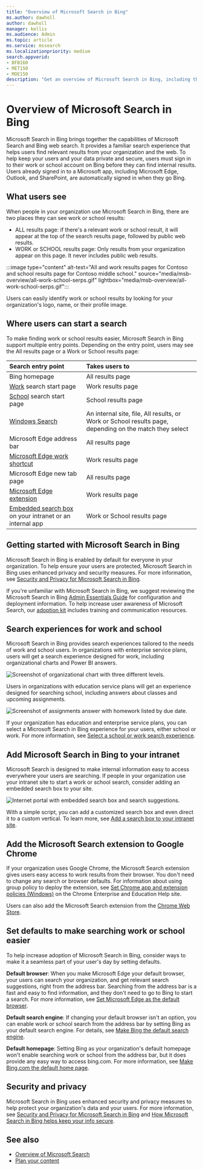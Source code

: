 ```yaml
---
title: "Overview of Microsoft Search in Bing"
ms.author: dawholl
author: dawholl
manager: kellis
ms.audience: Admin
ms.topic: article
ms.service: mssearch
ms.localizationpriority: medium
search.appverid:
- BFB160
- MET150
- MOE150
description: "Get an overview of Microsoft Search in Bing, including the experience your users see, and how to make it easier to access."
---
```

# Overview of Microsoft Search in Bing

Microsoft Search in Bing brings together the capabilities of Microsoft Search and Bing web search. It provides a familiar search experience that helps users find relevant results from your organization and the web. To help keep your users and your data private and secure, users must sign in to their work or school account on Bing before they can find internal results. Users already signed in to a Microsoft app, including Microsoft Edge, Outlook, and SharePoint, are automatically signed in when they go Bing.

## What users see

When people in your organization use Microsoft Search in Bing, there are two places they can see work or school results:

- ALL results page: if there's a relevant work or school result, it will appear at the top of the search results page, followed by public web results.
- WORK or SCHOOL results page: Only results from your organization appear on this page. It never includes public web results.

:::image type="content" alt-text="All and work results pages for Contoso and school results page for Contoso middle school." source="media/msb-overview/all-work-school-serps.gif" lightbox="media/msb-overview/all-work-school-serps.gif":::

Users can easily identify work or school results by looking for your organization's logo, name, or their profile image.

## Where users can start a search

To make finding work or school results easier, Microsoft Search in Bing support multiple entry points. Depending on the entry point, users may see the All results page or a Work or School results page:

|Search entry point|Takes users to|
|:-----|:-----|
|Bing homepage|All results page|
|[Work](https://www.bing.com/work) search start page|Work results page|
|[School](https://www.bing.com/school) search start page|School results page|
|[Windows Search](https://support.microsoft.com/windows/search-for-anything-anywhere-b14cc5bf-c92a-1e73-ea18-2845891e6cc8)|An internal site, file, All results, or Work or School results page, depending on the match they select|
|Microsoft Edge address bar|All results page|
|[Microsoft Edge work shortcut](/microsoftsearch/edge-shortcuts)|Work results page|
|Microsoft Edge new tab page|All results page|
|[Microsoft Edge extension](/microsoftsearch/edge-shortcuts)|Work results page|
|[Embedded search box](/microsoftsearch/add-a-search-box-to-your-intranet-site) on your intranet or an internal app|Work or School results page|

## Getting started with Microsoft Search in Bing

Microsoft Search in Bing is enabled by default for everyone in your organization. To help ensure your users are protected, Microsoft Search in Bing uses enhanced privacy and security measures. For more information, see [Security and Privacy for Microsoft Search in Bing](security-for-search.md).

If you're unfamiliar with Microsoft Search in Bing, we suggest reviewing the Microsoft Search in Bing [Admin Essentials Guide](https://aka.ms/SearchAdminEssentials) for configuration and deployment information. To help increase user awareness of Microsoft Search, our [adoption kit](https://aka.ms/SearchAdoptionKit) includes training and communication resources.

## Search experiences for work and school

Microsoft Search in Bing provides search experiences tailored to the needs of work and school users. In organizations with enterprise service plans, users will get a search experience designed for work, including organizational charts and Power BI answers.

![Screenshot of organizational chart with three different levels.](media/work-school-search/organizational-chart.png)

Users in organizations with education service plans will get an experience designed for searching school, including answers about classes and upcoming assignments.

![Screenshot of assignments answer with homework listed by due date.](media/work-school-search/school-assignment-answer.png)

If your organization has education and enterprise service plans, you can select a Microsoft Search in Bing experience for your users, either school or work. For more information, see [Select a school or work search experience](/microsoftsearch/select-work-school-search-experience).

## Add Microsoft Search in Bing to your intranet

Microsoft Search is designed to make internal information easy to access everywhere your users are searching. If people in your organization use your intranet site to start a work or school search, consider adding an embedded search box to your site.

![Internet portal with embedded search box and search suggestions.](media/msb-overview/embedded-search-box-intranet.png)

With a simple script, you can add a customized search box and even direct it to a custom vertical. To learn more, see [Add a search box to your intranet site](add-a-search-box-to-your-intranet-site.md).

## Add the Microsoft Search extension to Google Chrome

If your organization uses Google Chrome, the Microsoft Search extension gives users easy access to work results from their browser. You don't need to change any search or browser defaults. For information about using group policy to deploy the extension, see [Set Chrome app and extension policies (Windows)](https://support.google.com/chrome/a/answer/7532015) on the Chrome Enterprise and Education Help site.

Users can also add the Microsoft Search extension from the [Chrome Web Store](https://chrome.google.com/webstore/detail/microsoft-search/fahnnnailfccbjpdjeafekniiaflekca).

## Set defaults to make searching work or school easier

To help increase adoption of Microsoft Search in Bing, consider ways to make it a seamless part of your user's day by setting defaults.

**Default browser**: When you make Microsoft Edge your default browser, your users can search your organization, and get relevant search suggestions, right from the address bar. Searching from the address bar is a fast and easy to find information, and they don't need to go to Bing to start a search. For more information, see [Set Microsoft Edge as the default browser](/deployedge/edge-default-browser).

**Default search engine**: If changing your default browser isn't an option, you can enable work or school search from the address bar by setting Bing as your default search engine. For details, see [Make Bing the default search engine](set-default-search-engine.md).

**Default homepage**: Setting Bing as your organization's default homepage won't enable searching work or school from the address bar, but it does provide any easy way to access bing.com. For more information, see [Make Bing.com the default home page](set-default-homepage.md).

## Security and privacy

Microsoft Search in Bing uses enhanced security and privacy measures to help protect your organization's data and your users. For more information, see [Security and Privacy for Microsoft Search in Bing](security-for-search.md) and [How Microsoft Search in Bing helps keep your info secure](https://support.microsoft.com/office/how-microsoft-search-in-bing-helps-keep-your-info-secure-cbce46ae-bb1f-4d0e-86f1-5984f4589113).

## See also

- [Overview of Microsoft Search](overview-microsoft-search.md)
- [Plan your content](plan-your-content.md)
